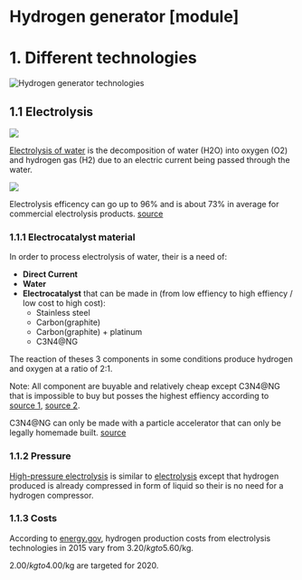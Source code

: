 # Hydrogen generator [module]

# 1. Different technologies

![Hydrogen generator technologies](https://energy.gov/sites/prod/files/styles/borealis_default_hero_respondxl/public/h2_production_pathways.png?itok=wZoo76rG)

## 1.1 Electrolysis

![](https://upload.wikimedia.org/wikipedia/commons/f/f1/Electrolysis_of_Water.png)

[Electrolysis of water](https://en.wikipedia.org/wiki/Electrolysis_of_water) is the decomposition of water (H2O) into oxygen (O2) and hydrogen gas (H2) due to an electric current being passed through the water.

![](https://www.everythingmaths.co.za/science/grade-12/13-electrochemical-reactions/pspictures/19be7624ae43f1cf55f76e5644df9cfb.png)

Electrolysis efficency can go up to 96% and is about 73% in average for commercial electrolysis products. [source](http://www.electrochemsci.org/papers/vol7/7043314.pdf)

### 1.1.1 Electrocatalyst material

In order to process electrolysis of water, their is a need of:

* **Direct Current**
* **Water**
* **Electrocatalyst** that can be made in (from low effiency to high effiency / low cost to high cost):
  * Stainless steel
  * Carbon(graphite)
  * Carbon(graphite) + platinum
  * C3N4@NG
  

The reaction of theses 3 components in some conditions produce hydrogen and oxygen at a ratio of 2:1.

Note: All component are buyable and relatively cheap except C3N4@NG that is impossible to buy but posses the highest effiency according to [source 1](http://www.synchrotron.org.au/news/publications/lightspeed-newsletter/lightspeed-articles/883-hydrogen-from-water-without-the-precious-metal-price-tag), [source 2](
https://www.nature.com/articles/ncomms4783).

C3N4@NG can only be made with a particle accelerator that can only be legally homemade built. [source](https://youtu.be/wjeM2IBhtlc?t=7m53s)

### 1.1.2 Pressure

[High-pressure electrolysis](https://en.wikipedia.org/wiki/High-pressure_electrolysis) is similar to [electrolysis](https://en.wikipedia.org/wiki/Electrolysis_of_water) except that hydrogen produced is already compressed in form of liquid so their is no need for a hydrogen compressor.

### 1.1.3 Costs

According to [energy.gov](https://energy.gov/eere/fuelcells/doe-technical-targets-hydrogen-production-electrolysis), hydrogen production costs from electrolysis technologies in 2015 vary from 3.20$/kg to 5.60$/kg.

2.00$/kg to 4.00$/kg are targeted for 2020.
